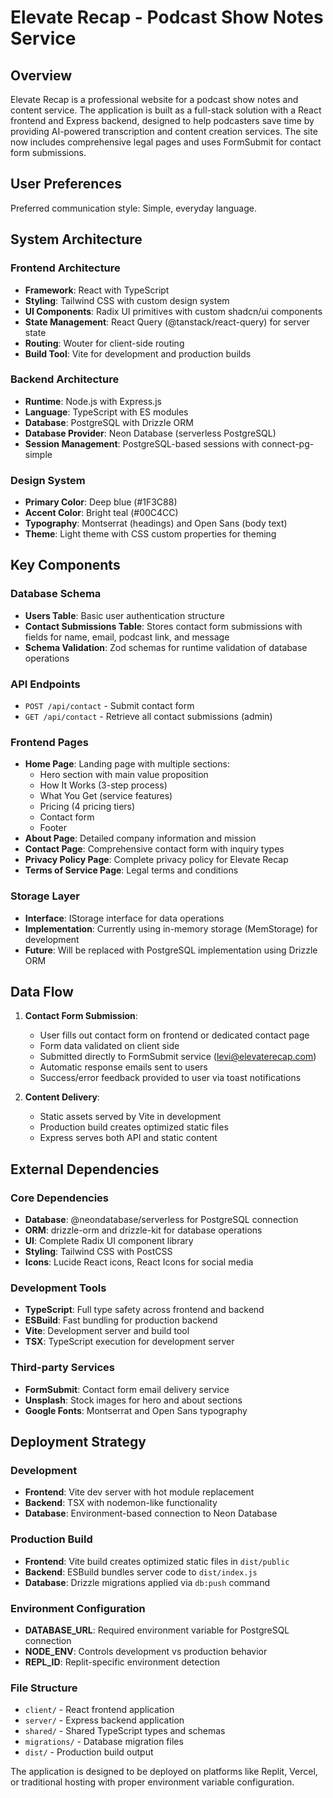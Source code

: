 # Elevate Recap - Podcast Show Notes Service

## Overview

Elevate Recap is a professional website for a podcast show notes and content service. The application is built as a full-stack solution with a React frontend and Express backend, designed to help podcasters save time by providing AI-powered transcription and content creation services. The site now includes comprehensive legal pages and uses FormSubmit for contact form submissions.

## User Preferences

Preferred communication style: Simple, everyday language.

## System Architecture

### Frontend Architecture
- **Framework**: React with TypeScript
- **Styling**: Tailwind CSS with custom design system
- **UI Components**: Radix UI primitives with custom shadcn/ui components
- **State Management**: React Query (@tanstack/react-query) for server state
- **Routing**: Wouter for client-side routing
- **Build Tool**: Vite for development and production builds

### Backend Architecture
- **Runtime**: Node.js with Express.js
- **Language**: TypeScript with ES modules
- **Database**: PostgreSQL with Drizzle ORM
- **Database Provider**: Neon Database (serverless PostgreSQL)
- **Session Management**: PostgreSQL-based sessions with connect-pg-simple

### Design System
- **Primary Color**: Deep blue (#1F3C88)
- **Accent Color**: Bright teal (#00C4CC)
- **Typography**: Montserrat (headings) and Open Sans (body text)
- **Theme**: Light theme with CSS custom properties for theming

## Key Components

### Database Schema
- **Users Table**: Basic user authentication structure
- **Contact Submissions Table**: Stores contact form submissions with fields for name, email, podcast link, and message
- **Schema Validation**: Zod schemas for runtime validation of database operations

### API Endpoints
- `POST /api/contact` - Submit contact form
- `GET /api/contact` - Retrieve all contact submissions (admin)

### Frontend Pages
- **Home Page**: Landing page with multiple sections:
  - Hero section with main value proposition
  - How It Works (3-step process)
  - What You Get (service features)
  - Pricing (4 pricing tiers)
  - Contact form
  - Footer
- **About Page**: Detailed company information and mission
- **Contact Page**: Comprehensive contact form with inquiry types
- **Privacy Policy Page**: Complete privacy policy for Elevate Recap
- **Terms of Service Page**: Legal terms and conditions

### Storage Layer
- **Interface**: IStorage interface for data operations
- **Implementation**: Currently using in-memory storage (MemStorage) for development
- **Future**: Will be replaced with PostgreSQL implementation using Drizzle ORM

## Data Flow

1. **Contact Form Submission**:
   - User fills out contact form on frontend or dedicated contact page
   - Form data validated on client side
   - Submitted directly to FormSubmit service (levi@elevaterecap.com)
   - Automatic response emails sent to users
   - Success/error feedback provided to user via toast notifications

2. **Content Delivery**:
   - Static assets served by Vite in development
   - Production build creates optimized static files
   - Express serves both API and static content

## External Dependencies

### Core Dependencies
- **Database**: @neondatabase/serverless for PostgreSQL connection
- **ORM**: drizzle-orm and drizzle-kit for database operations
- **UI**: Complete Radix UI component library
- **Styling**: Tailwind CSS with PostCSS
- **Icons**: Lucide React icons, React Icons for social media

### Development Tools
- **TypeScript**: Full type safety across frontend and backend
- **ESBuild**: Fast bundling for production backend
- **Vite**: Development server and build tool
- **TSX**: TypeScript execution for development server

### Third-party Services
- **FormSubmit**: Contact form email delivery service
- **Unsplash**: Stock images for hero and about sections
- **Google Fonts**: Montserrat and Open Sans typography

## Deployment Strategy

### Development
- **Frontend**: Vite dev server with hot module replacement
- **Backend**: TSX with nodemon-like functionality
- **Database**: Environment-based connection to Neon Database

### Production Build
- **Frontend**: Vite build creates optimized static files in `dist/public`
- **Backend**: ESBuild bundles server code to `dist/index.js`
- **Database**: Drizzle migrations applied via `db:push` command

### Environment Configuration
- **DATABASE_URL**: Required environment variable for PostgreSQL connection
- **NODE_ENV**: Controls development vs production behavior
- **REPL_ID**: Replit-specific environment detection

### File Structure
- `client/` - React frontend application
- `server/` - Express backend application
- `shared/` - Shared TypeScript types and schemas
- `migrations/` - Database migration files
- `dist/` - Production build output

The application is designed to be deployed on platforms like Replit, Vercel, or traditional hosting with proper environment variable configuration.